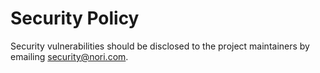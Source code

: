 # Security Policy

Security vulnerabilities should be disclosed to the project maintainers by emailing security@nori.com.
